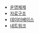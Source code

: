 - [운영체제](https://github.com/lucycato-backend/Computer-Science-O-X-Quiz/blob/main/Computer%20Science/Operating%20System/Process%20vs%20Thread.md)
- [자료구조](https://github.com/lucycato-backend/Computer-Science-O-X-Quiz/blob/main/Computer%20Science/Data%20Structure/Array%2C%20Linked%20List.md)
- [데이터베이스](https://github.com/lucycato-backend/Computer-Science-O-X-Quiz/blob/main/Computer%20Science/Database/Performance.md)
- [네트워크](https://github.com/lucycato-backend/Computer-Science-O-X-Quiz/blob/main/Computer%20Science/Network/[1]%20Network%20basic.md)
